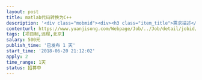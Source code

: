 ```yaml
---                
layout: post       
title: matlab代码转换为C++           
description: '<div class="mobmid"><div><h3 class="item_title">需求描述</h3><p>有matlab代码程序，需要转化或移植为C++语言的程序。<br/>说明如下：<br/>（1）matlab程序由1个M文件构成，里面使用了两个matlab内置函数；<br/>（2）matlab程序功能是对已知数据进行系统传递函数辨识，并比较原始系统输出和辨识系统的输出相应。<br/>要求如下：<br/>（1）转化后为能独立允许的纯C++代码，不需要任何对malab的依赖。<br/>（2）开发者熟悉matlab、C++、系统辨识算法。<br/>参考实例：<br/> tf1 = tfest(mydata_gl1, 2, 1, Options);%%核心函数1<br/> compare(mydata_gl1,tf1,2)  %%核心函数2</p></div><!--info end--></div>'     
contenturl: https://www.yuanjisong.com/Webpage/Job/../Job/detail/jobid/101592      
tags: [项目制,远程,北京]            
salary: 500元          
publish_time: '已发布 1 天'         
start_time: '2018-06-20 21:12:02'           
apply: 2                   
time_range: 1天              
status: 招募中                  
---                 
```

